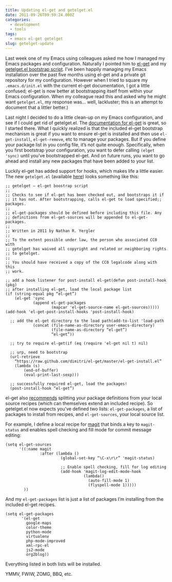 ```yaml
---
title: Updating el-get and getelget.el
date: 2011-09-26T09:59:24.000Z
categories:
  - development
  - tools
tags:
  - emacs el-get getelget
slug: getelget-update
---
```

Last week one of my Emacs using colleagues asked me how I managed my Emacs
packages and configuration. Naturally I pointed him to [el-get][1] and my
[getelget.el bootstrap script][2]. I’ve been happily managing my Emacs
installation over the past five months using el-get and a private git repository
for my configuration. However when I tried to square my `.emacs.d/init.el` with
the current el-get documentation, I got a little confused; el-get is now better
at bootstrapping itself from within your Emacs configuration. When my colleague
read this and asked why he might want `getelget.el`, my response was… well,
lackluster; this is an attempt to document that a littler better.)

Last night I decided to do a little clean-up on my Emacs configuration, and see
if I could get rid of getelget.el. The [documentation for el-get][3] is great,
so I started there. What I quickly realized is that the included el-get
bootstrap mechanism is great if you want to ensure el-get is installed and then
use `el-get-install`, `el-get-remove`, etc to manage your packages. But if you
define your package list in you config file, it’s not quite enough.
Specifically, when you first bootstrap your configuration, you want to defer
calling `(elget 'sync)` until you’ve bootstrapped el-get. And on future runs,
you want to go ahead and install any new packages that have been added to your
list.

Luckily el-get has added support for hooks, which makes life a little easier.
The new `getelget.el` (available [here][4]) looks something like this:

```elisp
;; getelget – el-get boostrap script
;;
;; Checks to see if el-get has been checked out, and bootstraps it if
;; it has not. After bootstrapping, calls el-get to load specified;; packages.
;;
;; el-get-packages should be defined before including this file. Any
;; definitions from el-get-sources will be appended to el-get-packages.
;;
;; Written in 2011 by Nathan R. Yergler
;;
;; To the extent possible under law, the person who associated CC0 with
;; getelget has waived all copyright and related or neighboring rights
;; to getelget.
;;
;; You should have received a copy of the CC0 legalcode along with this
;; work.

;; add a hook listener for post-install el-get(defun post-install-hook (pkg)
;; after installing el-get, load the local package list
(if (string-equal pkg “el-get”)
    (el-get 'sync
            (append el-get-packages
                    (mapcar 'el-get-source-name el-get-sources)))))(add-hook 'el-get-post-install-hooks 'post-install-hook)

  ;; add the el-get directory to the load path(add-to-list 'load-path
            (concat (file-name-as-directory user-emacs-directory)
                    (file-name-as-directory “el-get”)
                    “el-get”))

  ;; try to require el-get(if (eq (require 'el-get nil t) nil)

  ;; urp, need to bootstrap
  (url-retrieve
    “https://raw.github.com/dimitri/el-get/master/el-get-install.el”
    (lambda (s)
        (end-of-buffer)
        (eval-print-last-sexp)))

  ;; successfully required el-get, load the packages!
  (post-install-hook “el-get”)
```

el-get also [recommends][5] splitting your package definitions from your local
source recipes (which can themselves extend an included recipe). So getelget.el
now expects you’ve defined two lists: `el-get-packages`, a list of packages to
install from recipes, and `el-get-sources`, your local source list.

For example, I define a local recipe for [magit][6] that binds a key to
`magit-status` and enables spell checking and fill mode for commit message
editing:

```elisp
(setq el-get-sources
      '((:name magit
               :after (lambda ()
                        (global-set-key “\C-x\r\r” 'magit-status)

                        ;; Enable spell checking, fill for log editing
                        (add-hook 'magit-log-edit-mode-hook
                                  (lambda()
                                    (auto-fill-mode 1)
                                    (flyspell-mode 1)))))
        ))
```

And my `el-get-packages` list is just a list of packages I’m installing from the included el-get recipes.

```elisp
(setq el-get-packages
       '(el-get
         google-maps
         color-theme
         python-mode
         virtualenv
         php-mode-improved
         xml-rpc-el
         js2-mode
         org2blog))
```

Everything listed in both lists will be installed.

YMMV, FWIW, ZOMG, BBQ, etc.



 [1]: https://github.com/dimitri/el-get
 [2]: http://yergler.net/blog/2011/04/19/managing-my-emacs-packages-with-el-get/
 [3]: https://github.com/dimitri/el-get/blob/master/README.asciidoc
 [4]: http://yergler.net/projects/2011/getelget-201109.el
 [5]: http://tapoueh.org/blog/2011/09/16-el-get-3.1.html
 [6]: https://github.com/magit/magit
